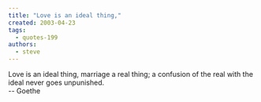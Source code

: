 ```yaml
---
title: "Love is an ideal thing,"
created: 2003-04-23
tags: 
  - quotes-199
authors: 
  - steve
---
```


Love is an ideal thing, marriage a real thing; a confusion of the real with the ideal never goes unpunished.  
\-- Goethe
